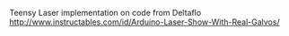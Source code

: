 Teensy Laser implementation on code from Deltaflo
http://www.instructables.com/id/Arduino-Laser-Show-With-Real-Galvos/
